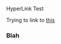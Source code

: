 HyperLink Test

Trying to link to [this](#link-with-space-in)



### Blah
<a name="link-with-space-in">
</a>
